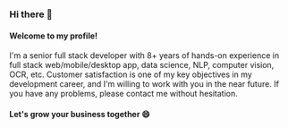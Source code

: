 ### Hi there 👋

#### Welcome to my profile! 

I'm a senior full stack developer with 8+ years of hands-on experience in full stack web/mobile/desktop app, data science, NLP, computer vision, OCR, etc.
Customer satisfaction is one of my key objectives in my development career, and I'm willing to work with you in the near future.
If you have any problems, please contact me without hesitation.

#### Let's grow your business together 😄 



<!--
- 🔭 I’m currently working on ...
- 🌱 I’m currently learning ...
- 👯 I’m looking to collaborate on ...
- 🤔 I’m looking for help with ...
- 💬 Ask me about ...
- 📫 How to reach me: ...
- 😄 Pronouns: ...
- ⚡ Fun fact: ...


![GitHub stats](https://github-readme-stats.vercel.app/api?username=jswebguru&show_icons=true&count_private=true)

-->

